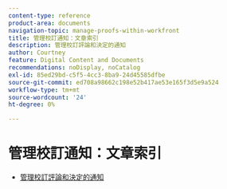```yaml
---
content-type: reference
product-area: documents
navigation-topic: manage-proofs-within-workfront
title: 管理校訂通知：文章索引
description: 管理校訂評論和決定的通知
author: Courtney
feature: Digital Content and Documents
recommendations: noDisplay, noCatalog
exl-id: 85ed29bd-c5f5-4cc3-8ba9-24d45585dfbe
source-git-commit: ed708a98662c198e52b417ae53e165f3d5e9a524
workflow-type: tm+mt
source-wordcount: '24'
ht-degree: 0%

---
```


# 管理校訂通知：文章索引

* [管理校訂評論和決定的通知](../../../../review-and-approve-work/proofing/reviewing-proofs-within-workfront/manage-notifications-for-proof-comments.md)
